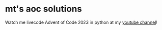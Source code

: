 # mt's aoc solutions

Watch me livecode Advent of Code 2023 in python at my [youtube channel](https://www.youtube.com/watch?v=pA9js8yfSU8&list=PL9X9RZUt2TiqGIKxOdpTc1NZFC-K-DPWO&pp=gAQBiAQB)!

